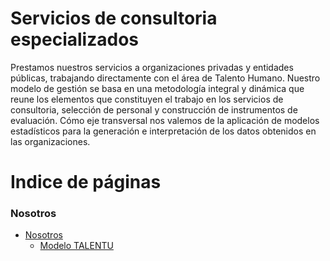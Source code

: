 # Servicios de consultoria especializados

Prestamos nuestros servicios a organizaciones privadas y entidades públicas, trabajando directamente con el área de Talento Humano. Nuestro modelo de gestión se basa en una metodología integral y dinámica que reune los elementos que constituyen el trabajo en los servicios de consultoria, selección de personal y construcción de instrumentos de evaluación. Cómo eje transversal nos valemos de la aplicación de modelos estadísticos para la generación e interpretación de los datos obtenidos en las organizaciones. 

# Indice de páginas

### Nosotros
* [Nosotros](/Nosotros/)
  * [Modelo TALENTU](/Nosotros/TALENTU/)
